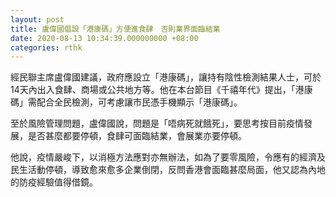 ```yaml
---
layout: post
title: 盧偉國倡設「港康碼」方便進食肆　否則業界面臨結業
date: 2020-08-13 10:34:39.000000000 +08:00
categories: rthk
---
```


經民聯主席盧偉國建議，政府應設立「港康碼」，讓持有陰性檢測結果人士，可於14天內出入食肆、商場或公共地方等。他在本台節目《千禧年代》提出，「港康碼」需配合全民檢測，可考慮讓市民憑手機顯示「港康碼」。

至於風險管理問題，盧偉國說，問題是「唔病死就餓死」，要思考按目前疫情發展，是否甚麼都要停頓，食肆可面臨結業，會展業亦要停頓。

他說，疫情嚴峻下，以消極方法應對亦無辦法，如為了要零風險，令應有的經濟及民生活動停頓，導致愈來愈多企業倒閉，反問香港會面臨甚麼局面，他又認為內地的防疫經驗值得借鏡。

